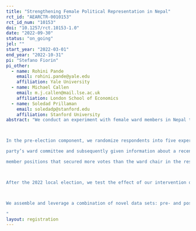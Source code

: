 ```yaml
---
title: "Strengthening Female Political Representation in Nepal"
rct_id: "AEARCTR-0010153"
rct_id_num: "10153"
doi: "10.1257/rct.10153-1.0"
date: "2022-09-30"
status: "on_going"
jel: ""
start_year: "2022-03-01"
end_year: "2022-10-31"
pi: "Stefano Fiorin"
pi_other:
  - name: Rohini Pande
    email: rohini.pande@yale.edu
    affiliation: Yale University
  - name: Michael Callen
    email: m.j.callen@mail.lse.ac.uk
    affiliation: London School of Economics
  - name: Soledad Prillaman
    email: soledadp@stanford.edu
    affiliation: Stanford University
abstract: "We conduct an experiment with female ward members in Nepal to test whether providing information about the gender composition of selection committees and the electability of women into open, not quota-protected seats, raises the probability that female ward members vie for higher positions in the 2022 local election, particularly for the position of ward chair. The research design consists of a pre- and a post-election component.

In the pre-election component, we randomize respondents into five experimental groups: i) participants in the pure control group (and all other experimental groups) are called over the phone and asked to confirm their identify and party affiliation. Participants in the remaining experimental groups are asked additional questions and/or given pieces of information: ii) participants in the control with questions group are in addition asked about their estimate of the size and gender composition of their party’s ward committee and the share of females in ward member positions that secured more votes than the ward chair in the respective ward during the 2017 local election; iii) participants in the treatment A on committees group are in addition asked about their estimate of the size and gender composition of their
party’s ward committee and subsequently given information about a recently enacted gender quota to boost female membership on selection committees and the fact that female selection committee members are more favorable towards female aspirants than their male counterparts; iv) participants in the treatment B on votes group are in addition asked about their estimate of the share of females in ward
member positions that secured more votes than the ward chair in the respective ward during the 2017 local election and are subsequently truthfully informed about the actual share; v) participants in the treatment A on committees and B on votes group are asked both sets of questions and given both pieces of information.

After the 2022 local election, we test the effect of our intervention on participants’ aspirations to vie for the ward chair position (or run for other, higher authority seats), success in securing nomination and candidacy, and on electoral outcomes.

We assemble and leverage a combination of novel data sets: pre- and post-election phone surveys with female ward members, parties’ internal nomination lists, and administrative data on candidates and electoral outcomes.
"
layout: registration
---
```


